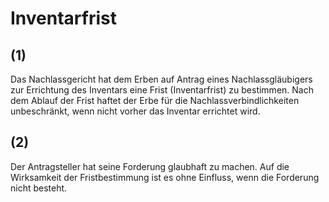 # Inventarfrist



## (1)

 Das Nachlassgericht hat dem Erben auf Antrag eines Nachlassgläubigers zur Errichtung des Inventars eine Frist (Inventarfrist) zu bestimmen. Nach dem Ablauf der Frist haftet der Erbe für die Nachlassverbindlichkeiten unbeschränkt, wenn nicht vorher das Inventar errichtet wird.

## (2)

 Der Antragsteller hat seine Forderung glaubhaft zu machen. Auf die Wirksamkeit der Fristbestimmung ist es ohne Einfluss, wenn die Forderung nicht besteht. 

